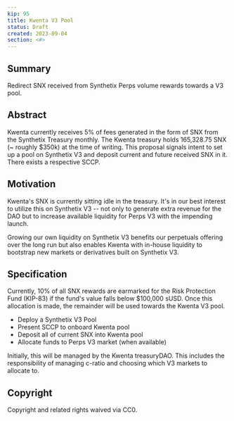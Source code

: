 ```yaml
---
kip: 95
title: Kwenta V3 Pool
status: Draft
created: 2023-09-04
section: <#>
---
```


## Summary
Redirect SNX received from Synthetix Perps volume rewards towards a V3 pool.

## Abstract
Kwenta currently receives 5% of fees generated in the form of SNX from the Synthetix Treasury monthly. The Kwenta treasury holds 165,328.75 SNX (~ roughly $350k) at the time of writing. This proposal signals intent to set up a pool on Synthetix V3 and deposit current and future received SNX in it. There exists a respective SCCP. 

## Motivation
Kwenta's SNX is currently sitting idle in the treasury. It's in our best interest to utilize this on Synthetix V3 -- not only to generate extra revenue for the DAO but to increase available liquidity for Perps V3 with the impending launch.

Growing our own liquidity on Synthetix V3 benefits our perpetuals offering over the long run but also enables Kwenta with in-house liquidity to bootstrap new markets or derivatives built on Synthetix V3.

## Specification
Currently, 10% of all SNX rewards are earmarked for the Risk Protection Fund (KIP-83) if the fund's value falls below $100,000 sUSD. Once this allocation is made, the remainder will be used towards the Kwenta V3 pool.
- Deploy a Synthetix V3 Pool
- Present SCCP to onboard Kwenta pool
- Deposit all of current SNX into Kwenta pool
- Allocate funds to Perps V3 market (when available)

Initially, this will be managed by the Kwenta treasuryDAO. This includes the responsibility of managing c-ratio and choosing which V3 markets to allocate to.

## Copyright
Copyright and related rights waived via CC0.
